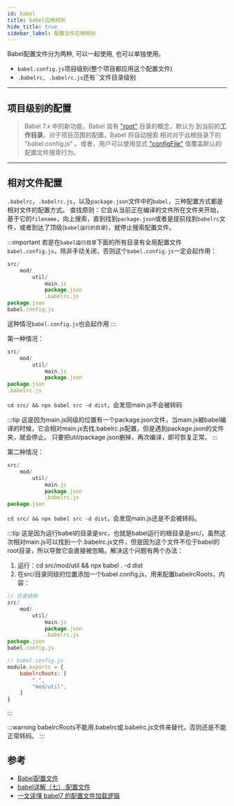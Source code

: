 ```yaml
---
id: babel
title: babel应用规则
hide_title: true
sidebar_label: 配置文件应用规则
---
```


Babel配置文件分为两种, 可以一起使用, 也可以单独使用。

- `babel.config.js`项目级别(整个项目都应用这个配置文件)
- `.babelrc, .babelrc.js`还有``文件目录级别

---

## 项目级别的配置

> Babel 7.x 中的新功能，Babel 具有 ["root"](https://babel.docschina.org/docs/en/next/options#root) 目录的概念，默认为 到当前的**工作目录**。对于项目范围的配置，Babel 将自动搜索 相对对于此根目录下的 "babel.config.js" 。或者，用户可以使用显式 ["configFile"](https://babel.docschina.org/docs/en/next/options#configfile) 值覆盖默认的配置文件搜索行为。

---

## 相对文件配置

`.babelrc`，`.babelrc.js`，以及`package.json`文件中的`babel`，三种配置方式都是相对文件的配置方式。
查找原则：它会从当前正在编译的文件所在文件夹开始，基于它的`filename`，向上搜索，直到找到`package.json`或者是提前找到`babelrc`文件，或者到达了顶级(`babel运行的目录`)，就停止搜索配置文件。

:::important
若是在`babel运行目录`下面的所有目录有全局配置文件`babel.config.js`，除非手动关闭，否则这个`babel.config.js`一定会起作用：

```javascript
src/
    mod/
        util/
            main.js
            package.json
            .babelrc.js
package.json
babel.config.js
```

这种情况`babel.config.js`也会起作用
:::

第一种情况：

```javascript
src/
    mod/
        util/
            main.js
            package.json
package.json
.babelrc.js
```

`cd src/ && npx babel src -d dist`，会发现main.js不会被转码

:::tip
这是因为main.js同级的位置有一个package.json文件，当main.js被babel编译的时候，它会相对main.js去找.babelrc.js配置，但是遇到package.json的文件夹，就会停止。
只要把util/package.json删掉，再次编译，即可恢复正常。
:::

第二种情况：

```javascript
src/
    mod/
        util/
            main.js
            package.json
            .babelrc.js
package.json
```

`cd src/ && npx babel src -d dist`，会发现main.js还是不会被转码。

:::tip
这是因为运行babel的目录是src，也就是babel运行的根目录是src/，虽然这次相对main.js可以找到一个.babelrc.js文件，但是因为这个文件不位于babel的root目录，所以导致它会直接被忽略。解决这个问题有两个办法：

1. 运行：cd src/mod/util && npx babel . -d dist
2. 在src/目录同级的位置添加一个babel.config.js，用来配置babelrcRoots，内容：

```javascript
// 目录结构
src/
    mod/
        util/
            main.js
            package.json
            .babelrc.js
package.json
babel.config.js

// babel.config.js
module.exports = {
    babelrcRoots: [
        ".",
        "mod/util",
    ]
}
```

:::

:::warning
babelrcRoots不能用.babelrc或.babelrc.js文件来替代，否则还是不能正常转码。
:::

## 参考

- [Babel配置文件](https://babel.docschina.org/docs/en/next/config-files)
- [babel详解（七）:配置文件](https://blog.liuyunzhuge.com/2019/09/09/babel%E8%AF%A6%E8%A7%A3%EF%BC%88%E4%B8%83%EF%BC%89-%E9%85%8D%E7%BD%AE%E6%96%87%E4%BB%B6/)
- [一文读懂 babel7 的配置文件加载逻辑](https://segmentfault.com/a/1190000018358854)
